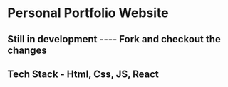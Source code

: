 # Personal Portfolio Website

## Still in development ---- Fork and checkout the changes
## Tech Stack - Html, Css, JS, React
